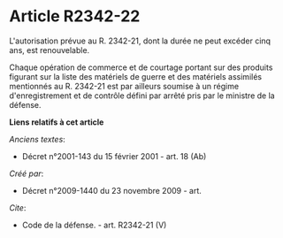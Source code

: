 # Article R2342-22

L'autorisation prévue au R. 2342-21, dont la durée ne peut excéder cinq ans, est renouvelable. 

Chaque opération de commerce et de courtage portant sur des produits figurant sur la liste des matériels de guerre et des
matériels assimilés mentionnés au R. 2342-21 est par ailleurs soumise à un régime d'enregistrement et de contrôle défini par
arrêté pris par le ministre de la défense.

**Liens relatifs à cet article**

_Anciens textes_:

  - Décret n°2001-143 du 15 février 2001 - art. 18 (Ab)

_Créé par_:

  - Décret n°2009-1440 du 23 novembre 2009 - art.

_Cite_:

  - Code de la défense. - art. R2342-21 (V)
